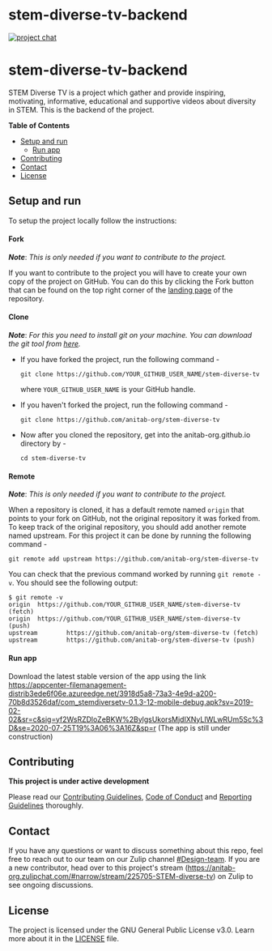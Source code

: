 # stem-diverse-tv-backend
[![project chat](https://img.shields.io/badge/zulip-join_chat-brightgreen.svg)](https://anitab-org.zulipchat.com/#narrow/stream/225705-STEM-diverse-tv)

# stem-diverse-tv-backend

STEM Diverse TV is a project which gather and provide inspiring, motivating, informative, educational and supportive videos about diversity in STEM. This is the backend of the project.

**Table of Contents**

- [Setup and run](#setup-and-run)
    - [Run app](#run-app)
- [Contributing](#contributing)
- [Contact](#contact)
- [License](#license)

## Setup and run

To setup the project locally follow the instructions:

#### Fork

_**Note**_: *This is only needed if you want to contribute to the project.*

If you want to contribute to the project you will have to create your own copy of the project on GitHub. You can do this by clicking the Fork button that can be found on the top right corner of the [landing page](https://github.com/anitab-org/stem-diverse-tv) of the repository.

#### Clone

_**Note**_: *For this you need to install git on your machine. You can download the git tool from [here](https://git-scm.com/downloads).*

 * If you have forked the project, run the following command -

   `git clone https://github.com/YOUR_GITHUB_USER_NAME/stem-diverse-tv`

   where `YOUR_GITHUB_USER_NAME` is your GitHub handle.

 * If you haven't forked the project, run the following command -

   `git clone https://github.com/anitab-org/stem-diverse-tv`

 * Now after you cloned the repository, get into the anitab-org.github.io directory by -

   `cd stem-diverse-tv`

#### Remote

_**Note**_: *This is only needed if you want to contribute to the project.*

When a repository is cloned, it has a default remote named `origin` that points to your fork on GitHub, not the original repository it was forked from. To keep track of the original repository, you should add another remote named upstream. For this project it can be done by running the following command -

`git remote add upstream https://github.com/anitab-org/stem-diverse-tv`

You can check that the previous command worked by running `git remote -v`. You should see the following output:

```
$ git remote -v
origin  https://github.com/YOUR_GITHUB_USER_NAME/stem-diverse-tv (fetch)
origin  https://github.com/YOUR_GITHUB_USER_NAME/stem-diverse-tv (push)
upstream        https://github.com/anitab-org/stem-diverse-tv (fetch)
upstream        https://github.com/anitab-org/stem-diverse-tv (push)
```

#### Run app

Download the latest stable version of the app using the link https://appcenter-filemanagement-distrib3ede6f06e.azureedge.net/3918d5a8-73a3-4e9d-a200-70b8d3526daf/com_stemdiversetv-0.1.3-12-mobile-debug.apk?sv=2019-02-02&sr=c&sig=yf2WsRZDloZeBKW%2BylgsUkorsMjdIXNyLIWLwRUm5Sc%3D&se=2020-07-25T19%3A06%3A16Z&sp=r
(The app is still under construction)


## Contributing

**This project is under active development**

Please read our [Contributing Guidelines](docs/CONTRIBUTING.md), [Code of Conduct](docs/code_of_conduct.md) and [Reporting Guidelines](docs/reporting_guidelines.md) thoroughly.


## Contact

If you have any questions or want to discuss something about this repo, feel free to reach out to our team on our Zulip channel [#Design-team](https://anitab-org.zulipchat.com/#narrow/stream/216323-design/topic/STEM.20Diverse.20TV). If you are a new contributor, head over to this project's stream (https://anitab-org.zulipchat.com/#narrow/stream/225705-STEM-diverse-tv) on Zulip to see ongoing discussions.

## License

The project is licensed under the GNU General Public License v3.0. Learn more about it in the [LICENSE](LICENSE) file.
